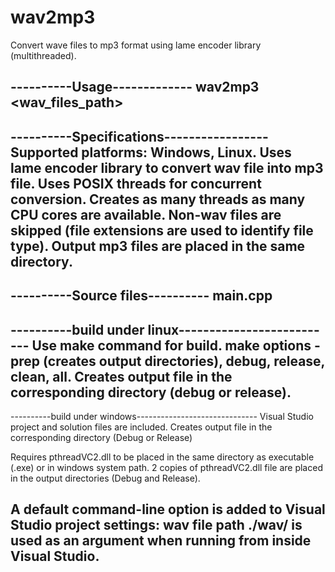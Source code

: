 # wav2mp3
Convert wave files to mp3 format using lame encoder library (multithreaded).

----------Usage-------------
wav2mp3 <wav_files_path>
----------------------------

----------Specifications-----------------
Supported platforms: Windows, Linux.
Uses lame encoder library to convert wav file into mp3 file.
Uses POSIX threads for concurrent conversion. Creates as many threads as many CPU cores are available.
Non-wav files are skipped (file extensions are used to identify file type).
Output mp3 files are placed in the same directory.
-----------------------------------------

----------Source files----------
main.cpp
--------------------------------

----------build under linux--------------------------
Use make command for build. make options - prep (creates output directories), debug, release, clean, all.
Creates output file in the corresponding directory (debug or release).
-----------------------------------------------------

----------build under windows------------------------------
Visual Studio project and solution files are included.
Creates output file in the corresponding directory (Debug or Release)

Requires pthreadVC2.dll to be placed in the same directory as executable (.exe) or in windows system path.
2 copies of pthreadVC2.dll file are placed in the output directories (Debug and Release).

A default command-line option is added to Visual Studio project settings: wav file path ./wav/ is used as
an argument when running from inside Visual Studio.
------------------------------------------------------------

